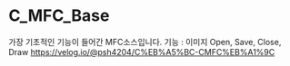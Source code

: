 # C_MFC_Base

가장 기초적인 기능이 들어간 MFC소스입니다.
기능 : 이미지 Open, Save, Close, Draw
https://velog.io/@psh4204/C%EB%A5%BC-CMFC%EB%A1%9C
